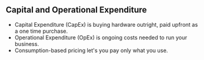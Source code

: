 ## Capital and Operational Expenditure
  -  Capital Expenditure (CapEx) is buying hardware outright, paid upfront as a one time purchase.
  -  Operational Expenditure (OpEx) is ongoing costs needed to run your business.
  -  Consumption-based pricing let's you pay only what you use.
